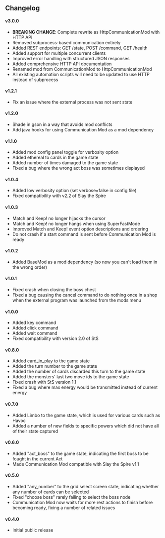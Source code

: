 ## Changelog ##

#### v3.0.0 ####
* **BREAKING CHANGE**: Complete rewrite as HttpCommunicationMod with HTTP API
* Removed subprocess-based communication entirely
* Added REST endpoints: GET /state, POST /command, GET /health
* Added support for multiple concurrent clients
* Improved error handling with structured JSON responses
* Added comprehensive HTTP API documentation
* Renamed mod from CommunicationMod to HttpCommunicationMod
* All existing automation scripts will need to be updated to use HTTP instead of subprocess

#### v1.2.1 ####
* Fix an issue where the external process was not sent state

#### v1.2.0 ####
* Shade in gson in a way that avoids mod conflicts
* Add java hooks for using Communication Mod as a mod dependency

#### v1.1.0 ####
* Added mod config panel toggle for verbosity option
* Added ethereal to cards in the game state
* Added number of times damaged to the game state
* Fixed a bug where the wrong act boss was sometimes displayed

#### v1.0.4 ####
* Added low verbosity option (set verbose=false in config file)
* Fixed compatibility with v2.2 of Slay the Spire

#### v1.0.3 ####
* Match and Keep! no longer hijacks the cursor
* Match and Keep! no longer hangs when using SuperFastMode
* Improved Match and Keep! event option descriptions and ordering
* Do not crash if a start command is sent before Communication Mod is ready

#### v1.0.2 ####
* Added BaseMod as a mod dependency (so now you can't load them in the wrong order)

#### v1.0.1 ####
* Fixed crash when closing the boss chest
* Fixed a bug causing the cancel command to do nothing once in a shop when the external program was launched from the mods menu

#### v1.0.0 ####
* Added key command
* Added click command
* Added wait command
* Fixed compatibility with version 2.0 of StS

#### v0.8.0 ####
* Added card_in_play to the game state
* Added the turn number to the game state
* Added the number of cards discarded this turn to the game state
* Added the monsters' last two move ids to the game state
* Fixed crash with StS version 1.1
* Fixed a bug where max energy would be transmitted instead of current energy

#### v0.7.0 ####
* Added Limbo to the game state, which is used for various cards such as Havoc
* Added a number of new fields to specific powers which did not have all of their state captured

#### v0.6.0 ####
* Added "act_boss" to the game state, indicating the first boss to be fought in the current Act
* Made Communication Mod compatible with Slay the Spire v1.1

#### v0.5.0 ####
* Added "any_number" to the grid select screen state, indicating whether any number of cards can be selected
* Fixed "choose boss" rarely failing to select the boss node
* Communication Mod now waits for more rest actions to finish before becoming ready, fixing a number of related issues

#### v0.4.0 ####
* Initial public release